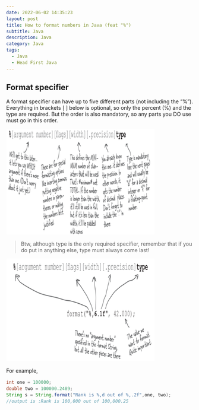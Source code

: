```yaml
---
date: 2022-06-02 14:35:23
layout: post
title: How to format numbers in Java (feat "%")
subtitle: Java 
description: Java
category: Java
tags:
  - Java
  - Head First Java
---
```


## Format specifier
A format specifier can have up to five different parts (not including the
“%”). Everything in brackets [ ] below is optional, so only the percent
(%) and the type are required. But the order is also mandatory, so any
parts you DO use must go in this order.

<img src="/assets/images/posts/java/Number/1_number.png" title="제목" alt="아무거나" width="400"/>

> Btw, although type is the only required specifier, remember that if you do put in
anything else, type must always come last! 

<img src="/assets/images/posts/java/Number/2_number.png" title="제목" alt="아무거나" width="400"/>

For example, 
```java
int one = 100000;
double two = 100000.2489;
String s = String.format("Rank is %,d out of %,.2f",one, two);
//output is :Rank is 100,000 out of 100,000.25
```
